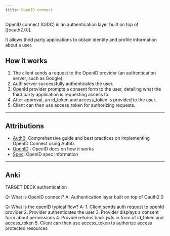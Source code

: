 ```yaml
---
title: OpenID connect
---
```

OpenID connect (OIDC) is an authentication layer built on top of [[oauth2.0]].

It allows third party applications to obtain identity and profile information about a user.

## How it works
1. The client sends a request to the OpenID provider (an authentication server, such as Google).
2. Auth server successfully authenticates the user.
3. OpenId provider prompts a consent form to the user, detailing what the third party application is requesting access to.
4. After approval, an id_token and access_token is provided to the user.
5. Client can then use access_token for authorizing requests.


---
## Attributions
- [Auth0](https://auth0.com/docs/authenticate/protocols/openid-connect-protocol):  Comprehensive guide and best practices on implementing OpenID Connect using Auth0.
- [OpenID](https://openid.net/developers/how-connect-works/) : OpenID docs on how it works
- [Spec](https://openid.net/specs/openid-connect-core-1_0.html): OpenID spec information


----
## Anki

TARGET DECK
authentication

Q: What is OpenID connect?
A: Authentication layer built on top of Oauth2.0
<!--ID: 1700558287058-->


Q: What is the openID typical flow?
A: 1. Client sends auth request to openId provider
2. Provider authenticates the user
3. Provider displays a consent form about permissions
4. Provide returns back jwts in form of id_token and access_token
5. Client can then use access_token to authorize access protected resources
<!--ID: 1700558287060-->






